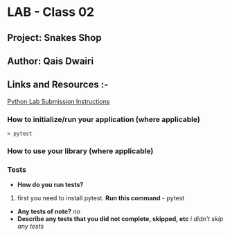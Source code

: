 
# LAB - Class 02
## Project: Snakes Shop
## Author: Qais Dwairi
## Links and Resources :-
    
 [Python Lab Submission Instructions](https://codefellows.github.io/code-401-python-guide/reference/submission-instructions/labs/)



### How to initialize/run your application (where applicable)

    > pytest

### How to use your library (where applicable) 
### Tests

- **How do you run tests?**
 1. first you need to install pytest.
         **Run this command**
             - pytest
- **Any tests of note?**
        *no*
- **Describe any tests that you did not complete, skipped, etc**
      *i didn't skip any tests*
    
